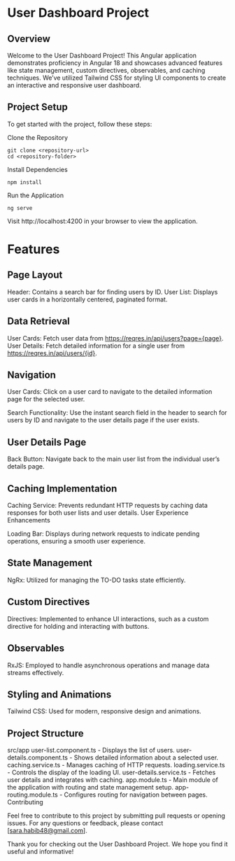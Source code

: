 # User Dashboard Project

## Overview

Welcome to the User Dashboard Project! This Angular application demonstrates proficiency in Angular 18 and showcases advanced features like state management, custom directives, observables, and caching techniques. We’ve utilized Tailwind CSS for styling UI components to create an interactive and responsive user dashboard.

## Project Setup

To get started with the project, follow these steps:

Clone the Repository

```
git clone <repository-url>
cd <repository-folder>
```

Install Dependencies

```
npm install
```

Run the Application

```
ng serve
```

Visit http://localhost:4200 in your browser to view the application.

# Features

## Page Layout

Header: Contains a search bar for finding users by ID.
User List: Displays user cards in a horizontally centered, paginated format.

## Data Retrieval

User Cards: Fetch user data from https://reqres.in/api/users?page={page}.
User Details: Fetch detailed information for a single user from https://reqres.in/api/users/{id}.

## Navigation

User Cards: Click on a user card to navigate to the detailed information page for the selected user.

Search Functionality: Use the instant search field in the header to search for users by ID and navigate to the user details page if the user exists.

## User Details Page

Back Button: Navigate back to the main user list from the individual user’s details page.

## Caching Implementation

Caching Service: Prevents redundant HTTP requests by caching data responses for both user lists and user details.
User Experience Enhancements

Loading Bar: Displays during network requests to indicate pending operations, ensuring a smooth user experience.

## State Management

NgRx: Utilized for managing the TO-DO tasks state efficiently.

## Custom Directives

Directives: Implemented to enhance UI interactions, such as a custom directive for holding and interacting with buttons.

## Observables

RxJS: Employed to handle asynchronous operations and manage data streams effectively.

## Styling and Animations

Tailwind CSS: Used for modern, responsive design and animations.

## Project Structure

src/app
user-list.component.ts - Displays the list of users.
user-details.component.ts - Shows detailed information about a selected user.
caching.service.ts - Manages caching of HTTP requests.
loading.service.ts - Controls the display of the loading UI.
user-details.service.ts - Fetches user details and integrates with caching.
app.module.ts - Main module of the application with routing and state management setup.
app-routing.module.ts - Configures routing for navigation between pages.
Contributing

Feel free to contribute to this project by submitting pull requests or opening issues. For any questions or feedback, please contact [sara.habib48@gmail.com].

Thank you for checking out the User Dashboard Project. We hope you find it useful and informative!

